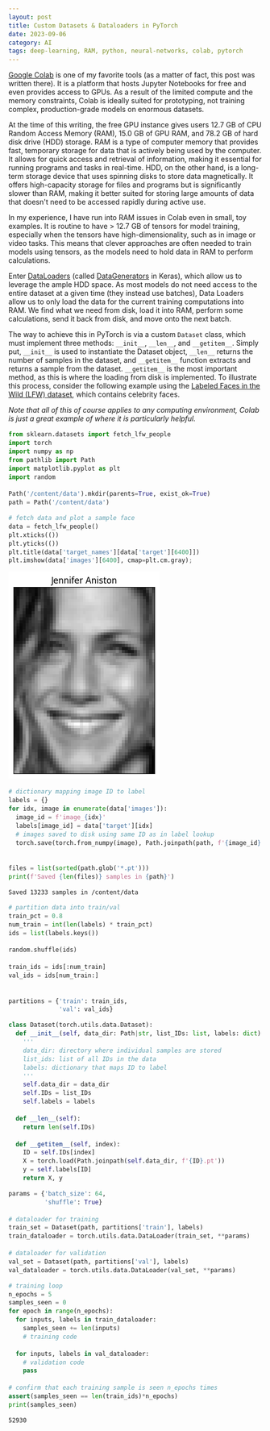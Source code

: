 ```yaml
---
layout: post
title: Custom Datasets & Dataloaders in PyTorch
date: 2023-09-06
category: AI
tags: deep-learning, RAM, python, neural-networks, colab, pytorch
---
```


[Google Colab](https://colab.google/) is one of my favorite tools (as a matter of fact, this post was written there). It is a platform that hosts Jupyter Notebooks for free and even provides access to GPUs. As a result of the limited compute and the memory constraints, Colab is ideally suited for prototyping, not training complex, production-grade models on enormous datasets.

At the time of this writing, the free GPU instance gives users 12.7 GB of CPU Random Access Memory (RAM), 15.0 GB of GPU RAM, and 78.2 GB of hard disk drive (HDD) storage. RAM is a type of computer memory that provides fast, temporary storage for data that is actively being used by the computer. It allows for quick access and retrieval of information, making it essential for running programs and tasks in real-time. HDD, on the other hand, is a long-term storage device that uses spinning disks to store data magnetically. It offers high-capacity storage for files and programs but is significantly slower than RAM, making it better suited for storing large amounts of data that doesn't need to be accessed rapidly during active use.

In my experience, I have run into RAM issues in Colab even in small, toy examples. It is routine to have > 12.7 GB of tensors for model training, especially when the tensors have high-dimensionality, such as in image or video tasks. This means that clever approaches are often needed to train models using tensors, as the models need to hold data in RAM to perform calculations.

Enter [DataLoaders](https://pytorch.org/tutorials/beginner/basics/data_tutorial.html#) (called [DataGenerators](https://www.tensorflow.org/api_docs/python/tf/keras/preprocessing/image/ImageDataGenerator) in Keras), which allow us to leverage the ample HDD space. As most models do not need access to the entire dataset at a given time (they instead use batches), Data Loaders allow us to only load the data for the current training computations into RAM. We find what we need from disk, load it into RAM, perform some calculations, send it back from disk, and move onto the next batch.

The way to achieve this in PyTorch is via a custom `Dataset` class, which must implement three methods: `__init__`, `__len__`, and `__getitem__`. Simply put, `__init__` is used to instantiate the Dataset object, `__len__` returns the number of samples in the dataset, and `__getitem__` function extracts and returns a sample from the dataset. `__getitem__` is the most important method, as this is where the loading from disk is implemented. To illustrate this process, consider the following example using the [Labeled Faces in the Wild (LFW) dataset](https://scikit-learn.org/stable/modules/generated/sklearn.datasets.fetch_lfw_people.html#sklearn.datasets.fetch_lfw_people), which contains celebrity faces.


*Note that all of this of course applies to any computing environment, Colab is just a great example of where it is particularly helpful.*


```python
from sklearn.datasets import fetch_lfw_people
import torch
import numpy as np
from pathlib import Path
import matplotlib.pyplot as plt
import random

Path('/content/data').mkdir(parents=True, exist_ok=True)
path = Path('/content/data')
```


```python
# fetch data and plot a sample face
data = fetch_lfw_people()
plt.xticks(())
plt.yticks(())
plt.title(data['target_names'][data['target'][6400]])
plt.imshow(data['images'][6400], cmap=plt.cm.gray);
```


    
![png](/images/2023_09_06_pytorch_dataloader_3_0.png)
    



```python
# dictionary mapping image ID to label
labels = {}
for idx, image in enumerate(data['images']):
  image_id = f'image_{idx}'
  labels[image_id] = data['target'][idx]
  # images saved to disk using same ID as in label lookup
  torch.save(torch.from_numpy(image), Path.joinpath(path, f'{image_id}.pt'))


files = list(sorted(path.glob('*.pt')))
print(f'Saved {len(files)} samples in {path}')
```

    Saved 13233 samples in /content/data



```python
# partition data into train/val
train_pct = 0.8
num_train = int(len(labels) * train_pct)
ids = list(labels.keys())

random.shuffle(ids)

train_ids = ids[:num_train]
val_ids = ids[num_train:]


partitions = {'train': train_ids,
              'val': val_ids}
```


```python
class Dataset(torch.utils.data.Dataset):
  def __init__(self, data_dir: Path|str, list_IDs: list, labels: dict):
    '''
    data_dir: directory where individual samples are stored
    list_ids: list of all IDs in the data
    labels: dictionary that maps ID to label
    '''
    self.data_dir = data_dir
    self.IDs = list_IDs
    self.labels = labels

  def __len__(self):
    return len(self.IDs)

  def __getitem__(self, index):
    ID = self.IDs[index]
    X = torch.load(Path.joinpath(self.data_dir, f'{ID}.pt'))
    y = self.labels[ID]
    return X, y
```


```python
params = {'batch_size': 64,
          'shuffle': True}

# dataloader for training
train_set = Dataset(path, partitions['train'], labels)
train_dataloader = torch.utils.data.DataLoader(train_set, **params)

# dataloader for validation
val_set = Dataset(path, partitions['val'], labels)
val_dataloader = torch.utils.data.DataLoader(val_set, **params)
```


```python
# training loop
n_epochs = 5
samples_seen = 0
for epoch in range(n_epochs):
  for inputs, labels in train_dataloader:
    samples_seen += len(inputs)
    # training code

  for inputs, labels in val_dataloader:
    # validation code
    pass

# confirm that each training sample is seen n_epochs times
assert(samples_seen == len(train_ids)*n_epochs)
print(samples_seen)
```

    52930

